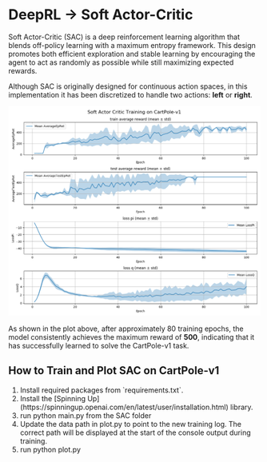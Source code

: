 # DeepRL → Soft Actor-Critic

Soft Actor-Critic (SAC) is a deep reinforcement learning algorithm that blends off-policy learning with a maximum entropy framework. This design promotes both efficient exploration and stable learning by encouraging the agent to act as randomly as possible while still maximizing expected rewards.

Although SAC is originally designed for continuous action spaces, in this implementation it has been discretized to handle two actions: **left** or **right**.

![Alt text](./SAC_CARTPOLE.png "Soft Actor Critic Training on CartPole-v1")

As shown in the plot above, after approximately 80 training epochs, the model consistently achieves the maximum reward of **500**, indicating that it has successfully learned to solve the CartPole-v1 task.

## How to Train and Plot SAC on CartPole-v1

<ol>
  <li>Install required packages from `requirements.txt`.</li>
  <li>Install the [Spinning Up](https://spinningup.openai.com/en/latest/user/installation.html) library.</li>
  <li>run python main.py from the SAC folder</li>
  <li>Update the data path in plot.py to point to the new training log. The correct path will be displayed at the start of the console output during training.</li>
  <li>run python plot.py</li>
</ol>